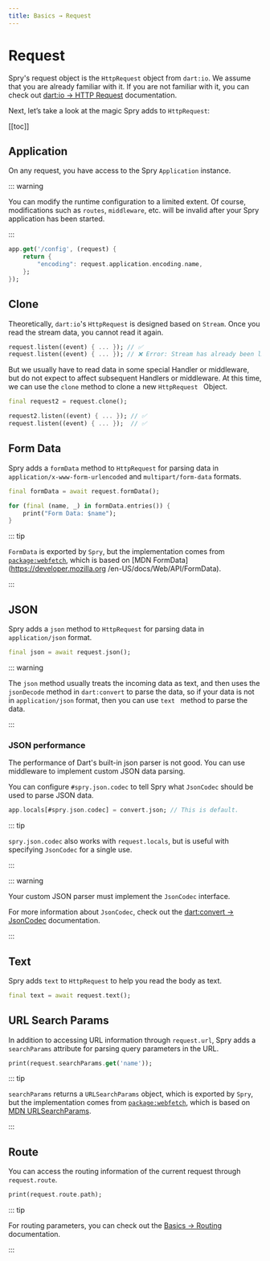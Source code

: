 ```yaml
---
title: Basics → Request
---
```


# Request

Spry's request object is the `HttpRequest` object from `dart:io`. We assume that you are already familiar with it. If you are not familiar with it, you can check out [dart:io → HTTP Request](https://api.dart.dev/stable/dart-io/HttpRequest-class.html) documentation.

Next, let’s take a look at the magic Spry adds to `HttpRequest`:

[[toc]]

## Application

On any request, you have access to the Spry `Application` instance.

::: warning

You can modify the runtime configuration to a limited extent. Of course, modifications such as `routes`, `middleware`, etc. will be invalid after your Spry application has been started.

:::

```dart
app.get('/config', (request) {
    return {
        "encoding": request.application.encoding.name,
    };
});
```

## Clone

Theoretically, `dart:io`'s `HttpRequest` is designed based on `Stream`. Once you read the stream data, you cannot read it again.

```dart
request.listen((event) { ... }); // ✅
request.listen((event) { ... }); // ❌ Error: Stream has already been listened to.
```

But we usually have to read data in some special Handler or middleware, but do not expect to affect subsequent Handlers or middleware. At this time, we can use the `clone` method to clone a new `HttpRequest ` Object.

```dart
final request2 = request.clone();

request2.listen((event) { ... }); // ✅
request.listen((event) { ... });  // ✅
```

## Form Data

Spry adds a `formData` method to `HttpRequest` for parsing data in `application/x-www-form-urlencoded` and `multipart/form-data` formats.

```dart
final formData = await request.formData();

for (final (name, _) in formData.entries()) {
    print("Form Data: $name");
}
```

::: tip

`FormData` is exported by `Spry`, but the implementation comes from [`package:webfetch`](https://pub.dev/packages/webfetch), which is based on [MDN FormData](https://developer.mozilla.org /en-US/docs/Web/API/FormData).

:::

## JSON

Spry adds a `json` method to `HttpRequest` for parsing data in `application/json` format.

```dart
final json = await request.json();
```

::: warning

The `json` method usually treats the incoming data as text, and then uses the `jsonDecode` method in `dart:convert` to parse the data, so if your data is not in `application/json` format, then you can use `text ` method to parse the data.

:::

### JSON performance

The performance of Dart's built-in json parser is not good. You can use middleware to implement custom JSON data parsing.

You can configure `#spry.json.codec` to tell Spry what `JsonCodec` should be used to parse JSON data.

```dart
app.locals[#spry.json.codec] = convert.json; // This is default.
```

::: tip

`spry.json.codec` also works with `request.locals`, but is useful with specifying `JsonCodec` for a single use.

:::

::: warning

Your custom JSON parser must implement the `JsonCodec` interface.

For more information about `JsonCodec`, check out the [dart:convert → JsonCodec](https://api.dart.dev/stable/dart-convert/JsonCodec-class.html) documentation.

:::

## Text

Spry adds `text` to `HttpRequest` to help you read the body as text.

```dart
final text = await request.text();
```

## URL Search Params

In addition to accessing URL information through `request.url`, Spry adds a `searchParams` attribute for parsing query parameters in the URL.

```dart
print(request.searchParams.get('name'));
```

::: tip

`searchParams` returns a `URLSearchParams` object, which is exported by `Spry`, but the implementation comes from [`package:webfetch`](https://pub.dev/packages/webfetch), which is based on [MDN URLSearchParams](https://developer.mozilla.org/en-US/docs/Web/API/URLSearchParams).

:::

## Route

You can access the routing information of the current request through `request.route`.

```dart
print(request.route.path);
```

::: tip

For routing parameters, you can check out the [Basics → Routing](/basics/routing.md#route-parameters) documentation.

:::
